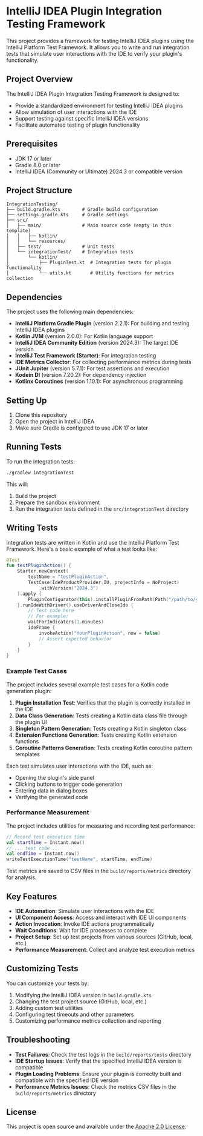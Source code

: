 # IntelliJ IDEA Plugin Integration Testing Framework

This project provides a framework for testing IntelliJ IDEA plugins using the IntelliJ Platform Test Framework. It allows you to write and run integration tests that simulate user interactions with the IDE to verify your plugin's functionality.

## Project Overview

The IntelliJ IDEA Plugin Integration Testing Framework is designed to:

- Provide a standardized environment for testing IntelliJ IDEA plugins
- Allow simulation of user interactions with the IDE
- Support testing against specific IntelliJ IDEA versions
- Facilitate automated testing of plugin functionality

## Prerequisites

- JDK 17 or later
- Gradle 8.0 or later
- IntelliJ IDEA (Community or Ultimate) 2024.3 or compatible version

## Project Structure

```
IntegrationTesting/
├── build.gradle.kts        # Gradle build configuration
├── settings.gradle.kts     # Gradle settings
├── src/
│   ├── main/               # Main source code (empty in this template)
│   │   ├── kotlin/
│   │   └── resources/
│   ├── test/               # Unit tests
│   └── integrationTest/    # Integration tests
│       └── kotlin/
│           ├── PluginTest.kt  # Integration tests for plugin functionality
│           └── utils.kt       # Utility functions for metrics collection
```

## Dependencies

The project uses the following main dependencies:

- **IntelliJ Platform Gradle Plugin** (version 2.2.1): For building and testing IntelliJ IDEA plugins
- **Kotlin JVM** (version 2.0.0): For Kotlin language support
- **IntelliJ IDEA Community Edition** (version 2024.3): The target IDE version
- **IntelliJ Test Framework (Starter)**: For integration testing
- **IDE Metrics Collector**: For collecting performance metrics during tests
- **JUnit Jupiter** (version 5.7.1): For test assertions and execution
- **Kodein DI** (version 7.20.2): For dependency injection
- **Kotlinx Coroutines** (version 1.10.1): For asynchronous programming

## Setting Up

1. Clone this repository
2. Open the project in IntelliJ IDEA
3. Make sure Gradle is configured to use JDK 17 or later

## Running Tests

To run the integration tests:

```bash
./gradlew integrationTest
```

This will:
1. Build the project
2. Prepare the sandbox environment
3. Run the integration tests defined in the `src/integrationTest` directory

## Writing Tests

Integration tests are written in Kotlin and use the IntelliJ Platform Test Framework. Here's a basic example of what a test looks like:

```kotlin
@Test
fun testPluginAction() {
    Starter.newContext(
        testName = "testPluginAction", 
        TestCase(IdeProductProvider.IU, projectInfo = NoProject)
            .withVersion("2024.3")
    ).apply {
        PluginConfigurator(this).installPluginFromPath(Path("/path/to/your/plugin"))
    }.runIdeWithDriver().useDriverAndCloseIde {
        // Test code here
        // For example:
        waitForIndicators(1.minutes)
        ideFrame {
            invokeAction("YourPluginAction", now = false)
            // Assert expected behavior
        }
    }
}
```

### Example Test Cases

The project includes several example test cases for a Kotlin code generation plugin:

1. **Plugin Installation Test**: Verifies that the plugin is correctly installed in the IDE
2. **Data Class Generation**: Tests creating a Kotlin data class file through the plugin UI
3. **Singleton Pattern Generation**: Tests creating a Kotlin singleton class
4. **Extension Functions Generation**: Tests creating Kotlin extension functions
5. **Coroutine Patterns Generation**: Tests creating Kotlin coroutine pattern templates

Each test simulates user interactions with the IDE, such as:
- Opening the plugin's side panel
- Clicking buttons to trigger code generation
- Entering data in dialog boxes
- Verifying the generated code

### Performance Measurement

The project includes utilities for measuring and recording test performance:

```kotlin
// Record test execution time
val startTime = Instant.now()
// ... test code ...
val endTime = Instant.now()
writeTestExecutionTime("testName", startTime, endTime)
```

Test metrics are saved to CSV files in the `build/reports/metrics` directory for analysis.

## Key Features

- **IDE Automation**: Simulate user interactions with the IDE
- **UI Component Access**: Access and interact with IDE UI components
- **Action Invocation**: Invoke IDE actions programmatically
- **Wait Conditions**: Wait for IDE processes to complete
- **Project Setup**: Set up test projects from various sources (GitHub, local, etc.)
- **Performance Measurement**: Collect and analyze test execution metrics

## Customizing Tests

You can customize your tests by:

1. Modifying the IntelliJ IDEA version in `build.gradle.kts`
2. Changing the test project source (GitHub, local, etc.)
3. Adding custom test utilities
4. Configuring test timeouts and other parameters
5. Customizing performance metrics collection and reporting

## Troubleshooting

- **Test Failures**: Check the test logs in the `build/reports/tests` directory
- **IDE Startup Issues**: Verify that the specified IntelliJ IDEA version is compatible
- **Plugin Loading Problems**: Ensure your plugin is correctly built and compatible with the specified IDE version
- **Performance Metrics Issues**: Check the metrics CSV files in the `build/reports/metrics` directory

## License

This project is open source and available under the [Apache 2.0 License](https://www.apache.org/licenses/LICENSE-2.0).
